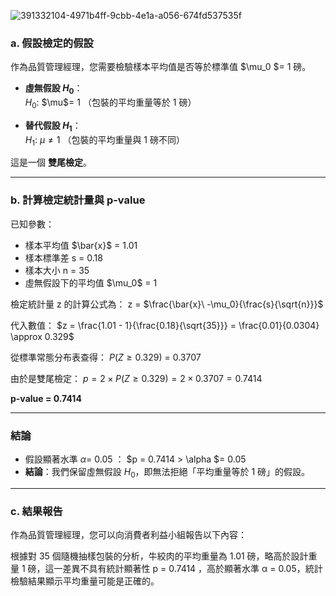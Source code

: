 ![391332104-4971b4ff-9cbb-4e1a-a056-674fd537535f](https://github.com/user-attachments/assets/288399fe-aab0-42ec-a62e-0a3143a3a71e)

### **a. 假設檢定的假設**

作為品質管理經理，您需要檢驗樣本平均值是否等於標準值 $\mu_0 \$= 1 磅。

- **虛無假設 $H_0$**：  
  $H_0$: $\mu\$= 1
  （包裝的平均重量等於 1 磅）

- **替代假設 $H_1$**：  
  $H_1$: $\mu \neq 1$ 
  （包裝的平均重量與 1 磅不同）

這是一個 **雙尾檢定**。

---

### **b. 計算檢定統計量與 p-value**

已知參數：
- 樣本平均值 $\bar{x}\$ = 1.01
- 樣本標準差 s = 0.18
- 樣本大小 n = 35
- 虛無假設下的平均值 $\mu_0\$ = 1

檢定統計量  z  的計算公式為：
z = $\frac{\bar{x}\ -\mu_0}{\frac{s}{\sqrt{n}}}\$

代入數值：
$z = \frac{1.01 - 1}{\frac{0.18}{\sqrt{35}}} = \frac{0.01}{0.0304} \approx 0.329$

從標準常態分布表查得：
$P(Z \geq 0.329)$ = 0.3707

由於是雙尾檢定：
$p = 2 \times P(Z \geq 0.329) = 2 \times 0.3707 = 0.7414$

**p-value = 0.7414**

---

### **結論**

- 假設顯著水準 $\alpha$= 0.05 ：
  $p = 0.7414 > \alpha $= 0.05
- **結論**：我們保留虛無假設 $H_0$，即無法拒絕「平均重量等於 1 磅」的假設。

---

### **c. 結果報告**

作為品質管理經理，您可以向消費者利益小組報告以下內容：

根據對 35 個隨機抽樣包裝的分析，牛絞肉的平均重量為 1.01 磅，略高於設計重量 1 磅，這一差異不具有統計顯著性 p = 0.7414 ，高於顯著水準 α = 0.05，統計檢驗結果顯示平均重量可能是正確的。
